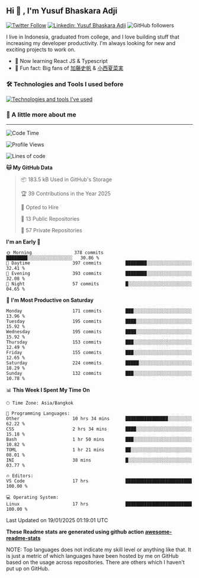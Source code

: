## Hi 👋 , I'm Yusuf Bhaskara Adji

[![Twitter Follow](https://img.shields.io/twitter/follow/frelein_asli?label=Follow)](https://twitter.com/intent/follow?screen_name=frelein_asli)
[![Linkedin: Yusuf Bhaskara Adji](https://img.shields.io/badge/-yusufadji-blue?style=flat-square&logo=Linkedin&logoColor=white&link=https://www.linkedin.com/in/yusuf-bhaskara-adji/)](https://www.linkedin.com/in/yusuf-bhaskara-adji/)
![GitHub followers](https://img.shields.io/github/followers/yusufadji?label=Follow&style=social)

I live in Indonesia, graduated from college, and I love building stuff that increasing my developer productivity. I'm always looking for new and exciting projects to work on.

- 🌱 Now learning React JS & Typescript
- 🐻 Fun fact: Big fans of [加藤史帆](https://www.instagram.com/katoshi.official/) & [小西夏菜実](https://www.instagram.com/konishi773_official/)

### 🛠️ Technologies and Tools I used before

[![Technologies and tools I've used](https://skillicons.dev/icons?i=html,css,js,ts,php,python,kotlin,tailwind,bootstrap,next,express,sequelize,mysql,prisma,firebase,vercel,vscode,androidstudio,bash,git,postman,figma,docker,linux&perline=12)](#)

### 🐣 A little more about me

---

<!--START_SECTION:waka-->
![Code Time](http://img.shields.io/badge/Code%20Time-1%2C263%20hrs%2031%20mins-blue)

![Profile Views](http://img.shields.io/badge/Profile%20Views-0-blue)

![Lines of code](https://img.shields.io/badge/From%20Hello%20World%20I%27ve%20Written-797.6%20thousand%20lines%20of%20code-blue)

**🐱 My GitHub Data** 

> 📦 183.5 kB Used in GitHub's Storage 
 > 
> 🏆 39 Contributions in the Year 2025
 > 
> 💼 Opted to Hire
 > 
> 📜 13 Public Repositories 
 > 
> 🔑 57 Private Repositories 
 > 
**I'm an Early 🐤** 

```text
🌞 Morning                378 commits         ████████░░░░░░░░░░░░░░░░░   30.86 % 
🌆 Daytime                397 commits         ████████░░░░░░░░░░░░░░░░░   32.41 % 
🌃 Evening                393 commits         ████████░░░░░░░░░░░░░░░░░   32.08 % 
🌙 Night                  57 commits          █░░░░░░░░░░░░░░░░░░░░░░░░   04.65 % 
```
📅 **I'm Most Productive on Saturday** 

```text
Monday                   171 commits         ███░░░░░░░░░░░░░░░░░░░░░░   13.96 % 
Tuesday                  195 commits         ████░░░░░░░░░░░░░░░░░░░░░   15.92 % 
Wednesday                195 commits         ████░░░░░░░░░░░░░░░░░░░░░   15.92 % 
Thursday                 153 commits         ███░░░░░░░░░░░░░░░░░░░░░░   12.49 % 
Friday                   155 commits         ███░░░░░░░░░░░░░░░░░░░░░░   12.65 % 
Saturday                 224 commits         █████░░░░░░░░░░░░░░░░░░░░   18.29 % 
Sunday                   132 commits         ███░░░░░░░░░░░░░░░░░░░░░░   10.78 % 
```


📊 **This Week I Spent My Time On** 

```text
🕑︎ Time Zone: Asia/Bangkok

💬 Programming Languages: 
Other                    10 hrs 34 mins      ████████████████░░░░░░░░░   62.22 % 
CSS                      2 hrs 34 mins       ████░░░░░░░░░░░░░░░░░░░░░   15.18 % 
Bash                     1 hr 50 mins        ███░░░░░░░░░░░░░░░░░░░░░░   10.82 % 
TOML                     1 hr 21 mins        ██░░░░░░░░░░░░░░░░░░░░░░░   08.01 % 
INI                      38 mins             █░░░░░░░░░░░░░░░░░░░░░░░░   03.77 % 

🔥 Editors: 
VS Code                  17 hrs              █████████████████████████   100.00 % 

💻 Operating System: 
Linux                    17 hrs              █████████████████████████   100.00 % 
```


 Last Updated on 19/01/2025 01:19:01 UTC
<!--END_SECTION:waka-->

**These Readme stats are generated using github action [awesome-readme-stats](https://github.com/anmol098/waka-readme-stats)**

NOTE: Top languages does not indicate my skill level or anything like that. It is just a metric of which languages have been hosted by me on GitHub based on the usage across repositories. There are others which I haven't put up on GitHub.
